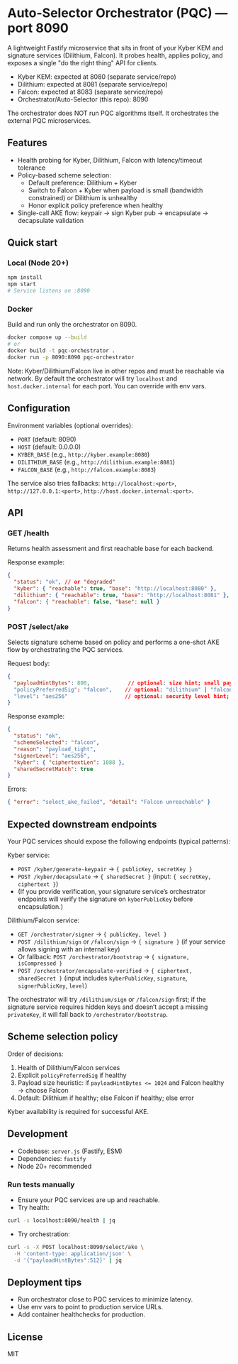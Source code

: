 # Auto-Selector Orchestrator (PQC) — port 8090

A lightweight Fastify microservice that sits in front of your Kyber KEM and signature services (Dilithium, Falcon). It probes health, applies policy, and exposes a single "do the right thing" API for clients.

- Kyber KEM: expected at 8080 (separate service/repo)
- Dilithium: expected at 8081 (separate service/repo)
- Falcon: expected at 8083 (separate service/repo)
- Orchestrator/Auto-Selector (this repo): 8090

The orchestrator does NOT run PQC algorithms itself. It orchestrates the external PQC microservices.

## Features
- Health probing for Kyber, Dilithium, Falcon with latency/timeout tolerance
- Policy-based scheme selection:
  - Default preference: Dilithium + Kyber
  - Switch to Falcon + Kyber when payload is small (bandwidth constrained) or Dilithium is unhealthy
  - Honor explicit policy preference when healthy
- Single-call AKE flow: keypair → sign Kyber pub → encapsulate → decapsulate validation

## Quick start

### Local (Node 20+)
```bash
npm install
npm start
# Service listens on :8090
```

### Docker
Build and run only the orchestrator on 8090.
```bash
docker compose up --build
# or
docker build -t pqc-orchestrator .
docker run -p 8090:8090 pqc-orchestrator
```

Note: Kyber/Dilithium/Falcon live in other repos and must be reachable via network. By default the orchestrator will try `localhost` and `host.docker.internal` for each port. You can override with env vars.

## Configuration
Environment variables (optional overrides):
- `PORT` (default: 8090)
- `HOST` (default: 0.0.0.0)
- `KYBER_BASE` (e.g., `http://kyber.example:8080`)
- `DILITHIUM_BASE` (e.g., `http://dilithium.example:8081`)
- `FALCON_BASE` (e.g., `http://falcon.example:8083`)

The service also tries fallbacks: `http://localhost:<port>`, `http://127.0.0.1:<port>`, `http://host.docker.internal:<port>`.

## API

### GET /health
Returns health assessment and first reachable base for each backend.

Response example:
```json
{
  "status": "ok", // or "degraded"
  "kyber": { "reachable": true, "base": "http://localhost:8080" },
  "dilithium": { "reachable": true, "base": "http://localhost:8081" },
  "falcon": { "reachable": false, "base": null }
}
```

### POST /select/ake
Selects signature scheme based on policy and performs a one-shot AKE flow by orchestrating the PQC services.

Request body:
```json
{
  "payloadHintBytes": 800,            // optional: size hint; small payloads prefer Falcon
  "policyPreferredSig": "falcon",    // optional: "dilithium" | "falcon"
  "level": "aes256"                  // optional: security level hint; forwarded when available
}
```

Response example:
```json
{
  "status": "ok",
  "schemeSelected": "falcon",
  "reason": "payload_tight",
  "signerLevel": "aes256",
  "kyber": { "ciphertextLen": 1088 },
  "sharedSecretMatch": true
}
```

Errors:
```json
{ "error": "select_ake_failed", "detail": "Falcon unreachable" }
```

## Expected downstream endpoints
Your PQC services should expose the following endpoints (typical patterns):

Kyber service:
- `POST /kyber/generate-keypair` → `{ publicKey, secretKey }`
- `POST /kyber/decapsulate` → `{ sharedSecret }` (input: `{ secretKey, ciphertext }`)
- (If you provide verification, your signature service’s orchestrator endpoints will verify the signature on `kyberPublicKey` before encapsulation.)

Dilithium/Falcon service:
- `GET /orchestrator/signer` → `{ publicKey, level }`
- `POST /dilithium/sign` or `/falcon/sign` → `{ signature }` (if your service allows signing with an internal key)
- Or fallback: `POST /orchestrator/bootstrap` → `{ signature, isCompressed }`
- `POST /orchestrator/encapsulate-verified` → `{ ciphertext, sharedSecret }` (input includes `kyberPublicKey`, `signature`, `signerPublicKey`, `level`)

The orchestrator will try `/dilithium/sign` or `/falcon/sign` first; if the signature service requires hidden keys and doesn’t accept a missing `privateKey`, it will fall back to `/orchestrator/bootstrap`.

## Scheme selection policy
Order of decisions:
1. Health of Dilithium/Falcon services
2. Explicit `policyPreferredSig` if healthy
3. Payload size heuristic: if `payloadHintBytes <= 1024` and Falcon healthy → choose Falcon
4. Default: Dilithium if healthy; else Falcon if healthy; else error

Kyber availability is required for successful AKE.

## Development
- Codebase: `server.js` (Fastify, ESM)
- Dependencies: `fastify`
- Node 20+ recommended

### Run tests manually
- Ensure your PQC services are up and reachable.
- Try health:
```bash
curl -s localhost:8090/health | jq
```
- Try orchestration:
```bash
curl -s -X POST localhost:8090/select/ake \
  -H 'content-type: application/json' \
  -d '{"payloadHintBytes":512}' | jq
```

## Deployment tips
- Run orchestrator close to PQC services to minimize latency.
- Use env vars to point to production service URLs.
- Add container healthchecks for production.

## License
MIT
